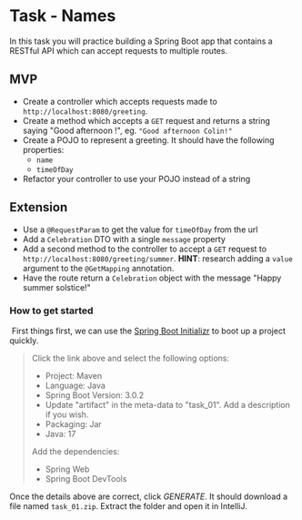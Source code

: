 # Task - Names
In this task you will practice building a Spring Boot app that contains a RESTful API which can accept requests to multiple routes.

## MVP

- Create a controller which accepts requests made to `http://localhost:8080/greeting`. 
- Create a method which accepts a `GET` request and returns a string saying "Good afternoon <yourname>!", eg. `"Good afternoon Colin!"`
- Create a POJO to represent a greeting. It should have the following properties:
  - `name`
  - `timeOfDay`
- Refactor your controller to use your POJO instead of a string
  
## Extension
  
- Use a `@RequestParam` to get the value for `timeOfDay` from the url
- Add a `Celebration` DTO with a single `message` property
- Add a second method to the controller to accept a `GET` request to `http://localhost:8080/greeting/summer`. **HINT**: research adding a `value` argument to the `@GetMapping` annotation.
- Have the route return a `Celebration` object with the message "Happy summer solstice!"


### How to get started
​
First things first, we can use the [Spring Boot Initializr](https://start.spring.io/) to boot up a project quickly.
​
> Click the link above and select the following options:
> 
> - Project: Maven
> - Language: Java
> - Spring Boot Version: 3.0.2
> - Update "artifact" in the meta-data to "task_01". Add a description if you wish.
> - Packaging: Jar
> - Java: 17
> 
> Add the dependencies:
> 
> - Spring Web
> - Spring Boot DevTools
>

Once the details above are correct, click *GENERATE*. It should download a file named `task_01.zip`. Extract the folder and open it in IntelliJ.
